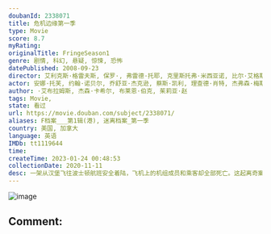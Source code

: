 ```yaml
---
doubanId: 2338071
title: 危机边缘第一季
type: Movie
score: 8.7
myRating: 
originalTitle: FringeSeason1
genre: 剧情, 科幻, 悬疑, 惊悚, 恐怖
datePublished: 2008-09-23
director: 艾利克斯·格雷夫斯, 保罗·, 弗雷德·托耶, 克里斯托弗·米西亚诺, 比尔·艾格斯, 布拉德·安德森, 格温妮丝·霍德, 迈克尔·津伯格, 约翰·波尔森, 诺维托·巴尔瓦, 阿齐瓦·高斯曼, 鲍比·罗斯
actor: 安娜·托芙, 约翰·诺贝尔, 乔舒亚·杰克逊, 蔡斯·凯利, 理查德·肖特, 杰弗森·梅斯, 詹妮弗·费林, 理查德·贝金斯, 埃里克·帕拉迪诺, 大卫·卡尔, 菲利普·勒斯特兰奇, 马特·穆尔赫恩, 艾普尔·格雷斯, 绮尔斯腾·瓦伦, 斯宾塞·李斯特, 艾丽西亚·格兰逊, 基斯·诺布斯, 克林特·霍华德, 伦纳德·尼莫伊, 克拉克·米德尔顿, 杰瑞德·格里姆斯, 丽莎·埃默里, 简·金, 布兰登·阿兰·史密斯, 罗莎·阿雷唐多, 大卫·兰斯布里, 贝蒂·吉尔平, 杰克·欧康纳, 查理·塔汉, 李勋, 莉萨·乔伊斯, 诺亚·比恩, 杰里米·吉尔伯特, 阿尔·萨皮恩扎, 德里克·塞西尔, 迈克尔·凯利, 詹克·欧思, 南茜·蒂科汀, 内斯特·塞拉诺, 提莫斯·, 贾斯汀·多斯切尔, 萨曼塔·马尔多纳多, 艾邦·摩斯, 斯科特·埃文斯, 杰克·奥康奈尔, 马克·布鲁姆, 柯克·埃斯沃多, 莉莉·费尔布拉德, 贾西卡·妮可, 迈克尔·瑟沃瑞斯, 马克·瓦雷, 彼德·奥德博拉治, 兰斯·莱迪克, 杰森·巴特勒·哈纳, 布莱尔·布朗, 翠尼·阿瓦拉多, 比利·伯克, 肯尼斯·提加尔, 迈克尔·加斯顿, 艾莉·葛瑞那, 斯蒂芬·斯琴内泽尔, 皮特·, 克里斯·鲍尔, 诺阿·弗雷斯, 格本加·阿金纳格贝, 玛丽·贝丝·派尔, 兰迪·科维茨, 菲利斯·索利斯, 保罗·菲兹杰拉德, 卡尔·肯泽尔, 杰瑞德·哈里斯, 凯特·霍吉, 吉莉安·雅各布斯, 兰德尔·杜克·金, 威廉姆·赛德勒, 苏珊·米斯纳尔, 尤尔·瓦斯克斯, 詹姆斯·弗莱恩, 阿米尔·阿里森, 弗兰克·迪尔, 阿曼德·里斯科
author: ·艾布拉姆斯, 杰森·卡希尔, 布莱恩·伯克, 茱莉亚·赵
tags: Movie, 
state: 看过
url: https://movie.douban.com/subject/2338071/
aliases: F档案___第1辑(港), 迷离档案_第一季
country: 美国, 加拿大
language: 英语
IMDb: tt1119644
time: 
createTime: 2023-01-24 00:48:53
collectionDate: 2020-11-11
desc: 一架从汉堡飞往波士顿航班安全着陆，飞机上的机组成员和乘客却全部死亡。这起离奇案件揭开了一连串奇异、危险事件的序幕。FBI女探员奥莉维亚•德纳姆（AnnaTorv安娜•特弗饰）精明干练，她刚刚和...
---
```


![image](p579640002.jpg)

Comment: 
---

